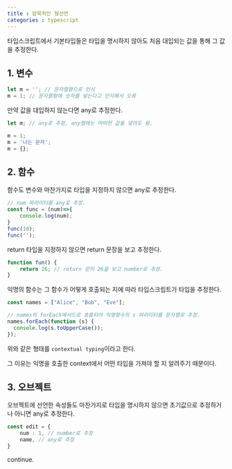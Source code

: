 ```yaml
---
title : 암묵적인 형선언
categories : typescript
---
```


타입스크립트에서 기본타입들은 타입을 명시하지 않아도 처음 대입되는 값을 통해 그 값을 추정한다.

## 1. 변수

```ts
let m = ''; // 문자열형으로 인식
m = 1; // 문자열형에 숫자를 넣는다고 인식해서 오류
```
만약 값을 대입하지 않는다면 any로 추정한다.

```ts
let m; // any로 추정, any형에는 어떠한 값을 넣어도 됨.

m = 1;
m = '나는 문자';
m = {};
```

## 2. 함수

함수도 변수와 마찬가지로 타입을 지정하지 않으면 any로 추정한다.

```ts
// num 파라미터를 any로 추정.
const func = (num)=>{
    console.log(num);
}
func(10);
func('');
```

return 타입을 지정하지 않으면 return 문장을 보고 추정한다.

```ts
function fun() {
    return 26; // return 문의 26을 보고 number로 추정.
}
```


익명의 함수는 그 함수가 어떻게 호출되는 지에 따라 타입스크립트가 타입을 추정한다.

```ts
const names = ["Alice", "Bob", "Eve"];

// names의 forEach메서드로 호출되어 익명함수의 s 파라미터를 문자열로 추정.
names.forEach(function (s) {
  console.log(s.toUpperCase());
});
```

위와 같은 형태를 `contextual typing`이라고 한다.

그 이유는 익명을 호출한 context에서 어떤 타입을 가져야 할 지 알려주기 때문이다.


## 3. 오브젝트

오브젝트에 선언한 속성들도 마찬가지로 타입을 명시하지 않으면 초기값으로 추정하거나 아니면 any로 추정한다.

```ts
const edit = {
    num : 1, // number로 추정
    name, // any로 추정
}
```


continue.